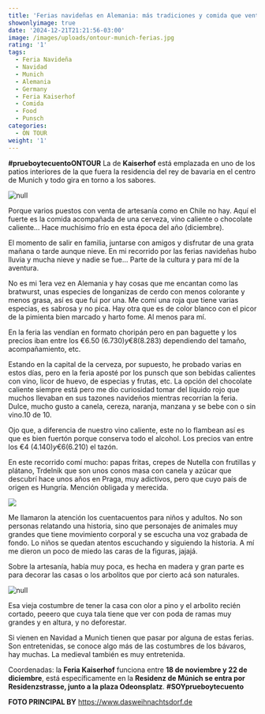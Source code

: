 ```yaml
---
title: 'Ferias navideñas en Alemania: más tradiciones y comida que venta de regalos'
showonlyimage: true
date: '2024-12-21T21:21:56-03:00'
image: /images/uploads/ontour-munich-ferias.jpg
rating: '1'
tags:
  - Feria Navideña
  - Navidad
  - Munich
  - Alemania
  - Germany
  - Feria Kaiserhof
  - Comida
  - Food
  - Punsch
categories:
  - ON TOUR
weight: '1'
---
```

**\#prueboytecuentoONTOUR** La de **Kaiserhof** está emplazada en uno de los patios interiores de la que fuera la residencia del rey de bavaria en el centro de Munich y todo gira en torno a los sabores.

<!--more-->

![null](/images/uploads/ontour-munich-ferias.jpg)

Porque varios puestos con venta de artesanía como en Chile no hay. Aquí el fuerte es la comida acompañada de una cerveza, vino caliente o chocolate caliente… Hace muchísimo frío en esta época del año (diciembre). 

El momento de salir en familia, juntarse con amigos y disfrutar de una grata mañana o tarde aunque nieve. En mi recorrido por las ferias navideñas hubo lluvia y mucha nieve y nadie se fue… Parte de la cultura y para mí de la aventura. 

No es mi 1era vez en Alemania y hay cosas que me encantan como las bratwurst, unas especies de longanizas de cerdo con menos colorante y menos grasa, así es que fui por una. Me comí una roja que tiene varias especias, es sabrosa y no pica. Hay otra que es de color blanco con el picor de la pimienta bien marcado y harto fome. Al menos para mí. 

En la feria las vendían en formato choripán pero en pan baguette y los precios iban entre los €6.50 ($6.730) y €8 ($8.283) dependiendo del tamaño, acompañamiento, etc. 

Estando en la capital de la cerveza, por supuesto, he probado varias en estos días, pero en la feria aposté por los punsch que son bebidas calientes con vino, licor de huevo, de especias y frutas, etc. La opción del chocolate caliente siempre está pero me dio curiosidad tomar del líquido rojo que muchos llevaban en sus tazones navideños mientras recorrían la feria. Dulce, mucho gusto a canela, cereza, naranja, manzana y se bebe con o sin vino.10 de 10.

Ojo que, a diferencia de nuestro vino caliente, este no lo flambean así es que es bien fuertón porque conserva todo el alcohol. Los precios van entre los €4 ($4.140) y €6 ($6.210) el tazón. 

En este recorrido comí mucho: papas fritas, crepes de Nutella con frutillas y plátano, Trdelnik que son unos conos masa con canela y azúcar que descubrí hace unos años en Praga, muy adictivos, pero que cuyo país de origen es Hungría. Mención obligada y merecida.

![](/images/uploads/ontour-munich-cuentos.jpg)

Me llamaron la atención los cuentacuentos para niños y adultos. No son personas relatando una historia, sino que personajes de animales muy grandes que tiene movimiento corporal y se escucha una voz grabada de fondo. Lo niños se quedan atentos escuchando y siguiendo la historia. A mí me dieron un poco de miedo las caras de la figuras, jajajá. 

Sobre la artesanía, había muy poca, es hecha en madera y gran parte es para decorar las casas o los arbolitos que por cierto acá son naturales.

![null](/images/uploads/ontour-munich-feria-regalos.jpg)

Esa vieja costumbre de tener la casa con olor a pino y el arbolito recién cortado, peeero que cuya tala tiene que ver con poda de ramas muy grandes y en altura, y no deforestar.  

Si vienen en Navidad a Munich tienen que pasar por alguna de estas ferias. Son entretenidas, se conoce algo más de las costumbres de los bávaros, hay muchas. La medieval también es muy entretenida.

Coordenadas: la **Feria Kaiserhof** funciona entre **18 de noviembre y 22 de diciembre**, está específicamente en la **Residenz de Múnich se entra por Residenzstrasse, junto a la plaza Odeonsplatz**. **\#SOYprueboytecuento**

**FOTO PRINCIPAL BY** https://www.dasweihnachtsdorf.de
